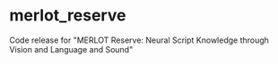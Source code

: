 # merlot_reserve
Code release for "MERLOT Reserve: Neural Script Knowledge through Vision and Language and Sound"
